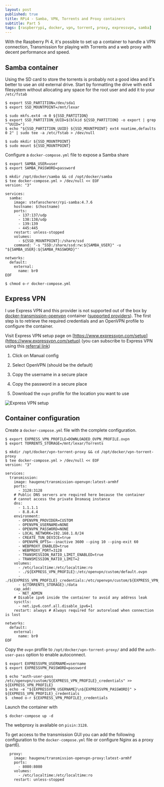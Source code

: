 ```yaml
---
layout: post
published: true
title: RPi4 - Samba, VPN, Torrents and Proxy containers
subtitle: Part 5
tags: [raspberrypi, docker, vpn, torrent, proxy, expressvpn, samba]
---
```


With the Raspberry Pi 4, it's possible to set up a container to handle a VPN connection, Transmission for playing with Torrents and a web proxy with decent performance and speed.

## Samba container

Using the SD card to store the torrents is probably not a good idea and it's better to use an old external drive. Start by formatting the drive with ext4 filesystem without allocating any space for the root user and add it to your `/etc/fstab`

```console
$ export SSD_PARTITION=/dev/sda1
$ export SSD_MOUNTPOINT=/mnt/lexar

$ sudo mkfs.ext4 -m 0 ${SSD_PARTITION}
$ export SSD_PARTITION_UUID=$(blkid ${SSD_PARTITION} -o export | grep "^UUID=")
$ echo "${SSD_PARTITION_UUID} ${SSD_MOUNTPOINT} ext4 noatime,defaults 0 2" | sudo tee -a /etc/fstab > /dev/null

$ sudo mkdir ${SSD_MOUNTPOINT}
$ sudo mount ${SSD_MOUNTPOINT}
```

Configure a `docker-compose.yml` file to expose a Samba share

```console
$ export SAMBA_USER=user
$ export SAMBA_PASSWORD=password

$ mkdir /opt/docker/samba && cd /opt/docker/samba
$ tee docker-compose.yml > /dev/null << EOF
version: "3"

services:
  samba:
    image: stefanscherer/rpi-samba:4.7.6
    hostname: $(hostname)
    ports:
      - 137:137/udp
      - 138:138/udp
      - 139:139
      - 445:445
    restart: unless-stopped
    volumes:
      - ${SSD_MOUNTPOINT}:/share/ssd
    command: '-s "SSD:/share/ssd:rw:${SAMBA_USER}" -u "${SAMBA_USER}:${SAMBA_PASSWORD}"'

networks:
  default:
    external:
      name: br0
EOF

$ chmod o-r docker-compose.yml
```

## Express VPN

I use Express VPN and this provider is not supported out of the box by [docker-transmission-openvpn](https://github.com/haugene/docker-transmission-openvpn) container ([supported providers](https://haugene.github.io/docker-transmission-openvpn/supported-providers/)). The first step is to retrieve the required credentials and an OpenVPN profile to configure the container.

Visit Express VPN setup page on [https://www.expressvpn.com/setup](https://www.expressvpn.com/setup) (you can subscribe to Express VPN using this [referral link](https://www.expressrefer.com/refer-friend?referrer_id=34432339&utm_campaign=referrals&utm_medium=copy_link&utm_source=referral_dashboard))

1. Click on Manual config

2. Select OpenVPN (should be the default)

3. Copy the username in a secure place

4. Copy the password in a secure place

5. Download the `ovpn` profile for the location you want to use

![Express VPN setup]({{site.baseurl}}/img/201910/express-vpn_thumb.jpg)

## Container configuration

Create a `docker-compose.yml` file with the complete configuration.

```console
$ export EXPRESS_VPN_PROFILE=DOWNLOADED_OVPN_PROFILE.ovpn
$ export TORRENTS_STORAGE=/mnt/lexar/Torrents

$ mkdir /opt/docker/vpn-torrent-proxy && cd /opt/docker/vpn-torrent-proxy
$ tee docker-compose.yml > /dev/null << EOF
version: "3"

services:
  transmission:
    image: haugene/transmission-openvpn:latest-armhf
    ports:
      - 3128:3128
    # Public DNS servers are required here because the container
    # cannot access the private Dnsmasq instance
    dns:
      - 1.1.1.1
      - 8.8.4.4
    environment:
      - OPENVPN_PROVIDER=CUSTOM
      - OPENVPN_USERNAME=NONE
      - OPENVPN_PASSWORD=NONE
      - LOCAL_NETWORK=192.168.1.0/24
      - CREATE_TUN_DEVICE=true
      - OPENVPN_OPTS=--inactive 3600 --ping 10 --ping-exit 60
      - WEBPROXY_ENABLED=true
      - WEBPROXY_PORT=3128
      - TRANSMISSION_RATIO_LIMIT_ENABLED=true
      - TRANSMISSION_RATIO_LIMIT=2
    volumes:
      - /etc/localtime:/etc/localtime:ro
      - ./${EXPRESS_VPN_PROFILE}:/etc/openvpn/custom/default.ovpn
      - ./${EXPRESS_VPN_PROFILE}_credentials:/etc/openvpn/custom/${EXPRESS_VPN_PROFILE}_credentials
      - ${TORRENTS_STORAGE}:/data
    cap_add:
      - NET_ADMIN
    # Disable ipv6 inside the container to avoid any address leak
    sysctls:
      - net.ipv6.conf.all.disable_ipv6=1
    restart: always # Always required for autoreload when connection is lost

networks:
  default:
    external:
      name: br0
EOF
```

Copy the `ovpn` profile to `/opt/docker/vpn-torrent-proxy/` and add the `auth-user-pass` option to enable autoconnect.

```console
$ export EXPRESSVPN_USERNAME=username
$ export EXPRESSVPN_PASSWORD=password

$ echo "auth-user-pass /etc/openvpn/custom/${EXPRESS_VPN_PROFILE}_credentials" >> ${EXPRESS_VPN_PROFILE}
$ echo -e "${EXPRESSVPN_USERNAME}\n${EXPRESSVPN_PASSWORD}" > ${EXPRESS_VPN_PROFILE}_credentials
$  chmod o-r ${EXPRESS_VPN_PROFILE}_credentials
```

Launch the container with 

```console
$ docker-compose up -d
```

The webproxy is available on `pisin:3128`.

To get access to the transmission GUI you can add the following configuration to the `docker-compose.yml` file or configure Nginx as a proxy (part6).

```console
  proxy:
    image: haugene/transmission-openvpn-proxy:latest-armhf
    ports:
      - 8080:8080
    volumes:
      - /etc/localtime:/etc/localtime:ro
    restart: unless-stopped
```

